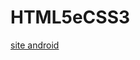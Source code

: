 # HTML5eCSS3
 
<a href="https://github.com/JoooNatan/HTML5eCSS3/blob/main/html-css/Desafios/10/android.html">site android</a>